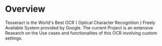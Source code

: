 # Overview
Tesseract is the World's Best OCR ( Optical Character Recognition ) Freely Available System provided by Google.
The current Project is an extensive Research on the Use cases and functionalites of this OCR involving custom settings.
